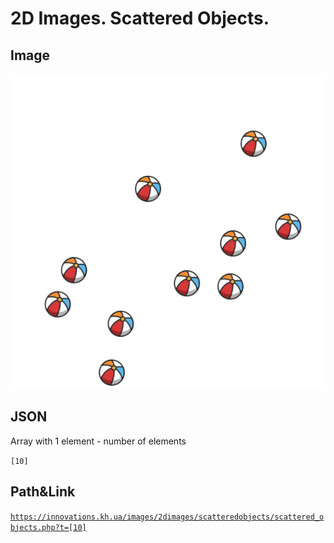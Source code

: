 # 2D Images. Scattered Objects.
## Image

<img src = "images/scattered_objects.png">

## JSON
Array with 1 element - number of elements 

```[10]```

## Path&Link
<a href = "https://innovations.kh.ua/images/2dimages/scatteredobjects/scattered_objects.php?t=[10]" target = "_blank">```https://innovations.kh.ua/images/2dimages/scatteredobjects/scattered_objects.php?t=[10]```  </a>  
